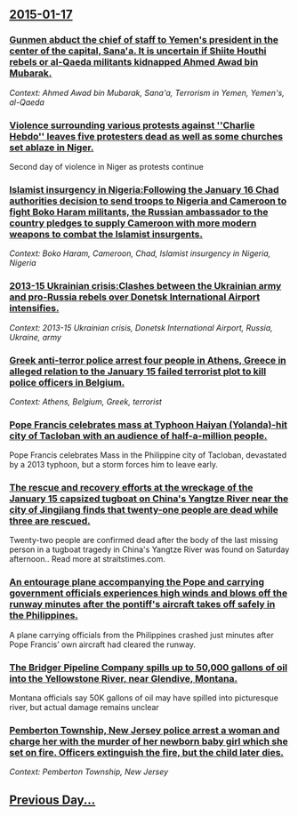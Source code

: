 ## [2015-01-17](/news/2015/01/17/index.md)

### [Gunmen abduct the chief of staff to Yemen's president in the center of the capital, Sana'a. It is uncertain if Shiite Houthi rebels or al-Qaeda militants kidnapped Ahmed Awad bin Mubarak. ](/news/2015/01/17/gunmen-abduct-the-chief-of-staff-to-yemen-s-president-in-the-center-of-the-capital-sana-a-it-is-uncertain-if-shiite-houthi-rebels-or-al-qa.md)
_Context: Ahmed Awad bin Mubarak, Sana'a, Terrorism in Yemen, Yemen's, al-Qaeda_

### [Violence surrounding various protests against ''Charlie Hebdo'' leaves five protesters dead as well as some churches set ablaze in Niger. ](/news/2015/01/17/violence-surrounding-various-protests-against-charlie-hebdo-leaves-five-protesters-dead-as-well-as-some-churches-set-ablaze-in-niger.md)
Second day of violence in Niger as protests continue

### [Islamist insurgency in Nigeria:Following the January 16 Chad authorities decision to send troops to Nigeria and Cameroon to fight Boko Haram militants, the Russian ambassador to the country pledges to supply Cameroon with more modern weapons to combat the Islamist insurgents. ](/news/2015/01/17/islamist-insurgency-in-nigeria-pfollowing-the-january-16-chad-authorities-decision-to-send-troops-to-nigeria-and-cameroon-to-fight-boko-hara.md)
_Context: Boko Haram, Cameroon, Chad, Islamist insurgency in Nigeria, Nigeria_

### [2013-15 Ukrainian crisis:Clashes between the Ukrainian army and pro-Russia rebels over Donetsk International Airport intensifies. ](/news/2015/01/17/2013a15-ukrainian-crisis-pclashes-between-the-ukrainian-army-and-pro-russia-rebels-over-donetsk-international-airport-intensifies.md)
_Context: 2013-15 Ukrainian crisis, Donetsk International Airport, Russia, Ukraine, army_

### [Greek anti-terror police arrest four people in Athens, Greece in alleged relation to the January 15 failed terrorist plot to kill police officers in Belgium. ](/news/2015/01/17/greek-anti-terror-police-arrest-four-people-in-athens-greece-in-alleged-relation-to-the-january-15-failed-terrorist-plot-to-kill-police-off.md)
_Context: Athens, Belgium, Greek, terrorist_

### [Pope Francis celebrates mass at Typhoon Haiyan (Yolanda)-hit city of Tacloban with an audience of half-a-million people. ](/news/2015/01/17/pope-francis-celebrates-mass-at-typhoon-haiyan-yolanda-hit-city-of-tacloban-with-an-audience-of-half-a-million-people.md)
Pope Francis celebrates Mass in the Philippine city of Tacloban, devastated by a 2013 typhoon, but a storm forces him to leave early.

### [The rescue and recovery efforts at the wreckage of the January 15 capsized tugboat on China's Yangtze River near the city of Jingjiang finds that twenty-one people are dead while three are rescued. ](/news/2015/01/17/the-rescue-and-recovery-efforts-at-the-wreckage-of-the-january-15-capsized-tugboat-on-china-s-yangtze-river-near-the-city-of-jingjiang-finds.md)
Twenty-two people are confirmed dead after the body of the last missing person in a tugboat tragedy in China&#039;s Yangtze River was found on Saturday afternoon.. Read more at straitstimes.com.

### [An entourage plane accompanying the Pope and carrying government officials experiences high winds and blows off the runway minutes after the pontiff's aircraft takes off safely in the Philippines. ](/news/2015/01/17/an-entourage-plane-accompanying-the-pope-and-carrying-government-officials-experiences-high-winds-and-blows-off-the-runway-minutes-after-the.md)
A plane carrying officials from the Philippines crashed just minutes after Pope Francis’ own aircraft had cleared the runway.

### [The Bridger Pipeline Company spills up to 50,000 gallons of oil into the Yellowstone River, near Glendive, Montana. ](/news/2015/01/17/the-bridger-pipeline-company-spills-up-to-50-000-gallons-of-oil-into-the-yellowstone-river-near-glendive-montana.md)
Montana officials say 50K gallons of oil may have spilled into picturesque river, but actual damage remains unclear

### [Pemberton Township, New Jersey police arrest a woman and charge her with the murder of her newborn baby girl which she set on fire. Officers extinguish the fire, but the child later dies. ](/news/2015/01/17/pemberton-township-new-jersey-police-arrest-a-woman-and-charge-her-with-the-murder-of-her-newborn-baby-girl-which-she-set-on-fire-officers.md)
_Context: Pemberton Township, New Jersey_

## [Previous Day...](/news/2015/01/16/index.md)

